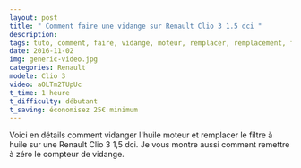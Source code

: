 ```yaml
---
layout: post
title: " Comment faire une vidange sur Renault Clio 3 1.5 dci "
description: 
tags: tuto, comment, faire, vidange, moteur, remplacer, remplacement, filtre à huile, renault, clio 3, 1.5, dci, diesel, reset, compteur, clé maintenance,
date: 2016-11-02 
img: generic-video.jpg
categories: Renault
modele: Clio 3
video: aOLTm2TUpUc
t_time: 1 heure
t_difficulty: débutant
t_saving: économisez 25€ minimum
---
```

Voici en détails comment vidanger l'huile moteur et remplacer le filtre à huile sur une Renault Clio 3 1,5 dci.
Je vous montre aussi comment remettre à zéro le compteur de vidange.